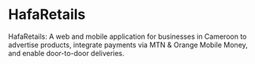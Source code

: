 # HafaRetails
HafaRetails: A web and mobile application for businesses in Cameroon to advertise products, integrate payments via MTN &amp; Orange Mobile Money, and enable door-to-door deliveries.
